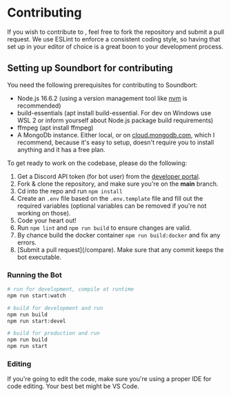 # Contributing

If you wish to contribute to <NAME>, feel free to fork the repository and submit a pull request. We use ESLint to enforce a consistent coding style, so having that set up in your editor of choice is a great boon to your development process.

## Setting up Soundbort for contributing

You need the following prerequisites for contributing to Soundbort:

* Node.js 16.6.2 (using a version management tool like [nvm](https://github.com/nvm-sh/nvm) is recommended)
* build-essentials (apt install build-essential. For dev on Windows use WSL 2 or inform yourself about Node.js package build requirements)
* ffmpeg (apt install ffmpeg)
* A MongoDb instance. Either local, or on [cloud.mongodb.com](https://cloud.mongodb.com), which I recommend, because it's easy to setup, doesn't require you to install anything and it has a free plan.

To get ready to work on the codebase, please do the following:

1. Get a Discord API token (for bot user) from the [developer portal](https://discord.com/developers/applications).
2. Fork & clone the repository, and make sure you're on the **main** branch.
3. Cd into the repo and run `npm install`
4. Create an `.env` file based on the `.env.template` file and fill out the required variables (optional variables can be removed if you're not working on those).
5. Code your heart out!
6. Run `npm lint` and `npm run build` to ensure changes are valid.
7. By chance build the docker container `npm run build:docker` and fix any errors.
8. [Submit a pull request](<repository>/compare). Make sure that any commit keeps the bot executable.

### Running the Bot

```sh
# run for development, compile at runtime
npm run start:watch

# build for development and run
npm run build
npm run start:devel

# build for production and run
npm run build
npm run start
```

### Editing

If you're going to edit the code, make sure you're using a proper IDE for code editing. Your best bet might be VS Code.